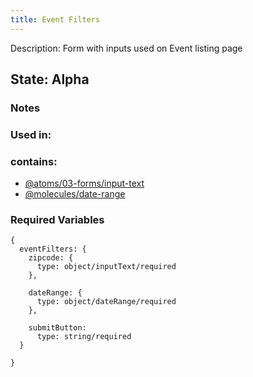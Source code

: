 ```yaml
---
title: Event Filters
---
```

Description: Form with inputs used on Event listing page

## State: Alpha

### Notes

### Used in:


### contains:
- [@atoms/03-forms/input-text](?p=atoms-input-text)
- [@molecules/date-range](?p=molecules-date-range)


### Required Variables
~~~
{
  eventFilters: {
    zipcode: {    
      type: object/inputText/required
    },
    
    dateRange: {
      type: object/dateRange/required
    },

    submitButton:
      type: string/required   
  }

}
~~~

